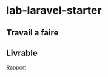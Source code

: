 # lab-laravel-starter

## Travail a faire
 


## Livrable
[Rapport](http://labs-web.github.io/lab-laravel-starter/rapport.html)







